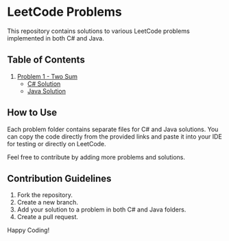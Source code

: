 # LeetCode Problems

This repository contains solutions to various LeetCode problems implemented in both C# and Java.

## Table of Contents

1. [Problem 1 - Two Sum](./CSharp/Problem1_TwoSum.cs)
   - [C# Solution](./CSharp/Problem1_TwoSum.cs)
   - [Java Solution](./Java/Problem1_TwoSum.java)






## How to Use

Each problem folder contains separate files for C# and Java solutions. You can copy the code directly from the provided links and paste it into your IDE for testing or directly on LeetCode.

Feel free to contribute by adding more problems and solutions.

## Contribution Guidelines

1. Fork the repository.
2. Create a new branch.
3. Add your solution to a problem in both C# and Java folders.
4. Create a pull request.

Happy Coding!

